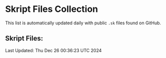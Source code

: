 # Skript Files Collection

This list is automatically updated daily with public `.sk` files found on GitHub.

## Skript Files:



Last Updated: Thu Dec 26 00:36:23 UTC 2024
